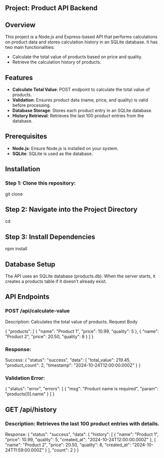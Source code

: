 ## Project: Product API Backend

## Overview
This project is a Node.js and Express-based API that performs calculations on product data and stores calculation history in an SQLite database. It has two main functionalities:
- Calculate the total value of products based on price and quality.
- Retrieve the calculation history of products.

## Features
- **Calculate Total Value**: POST endpoint to calculate the total value of products.
- **Validation**: Ensures product data (name, price, and quality) is valid before processing.
- **Database Storage**: Stores each product entry in an SQLite database.
- **History Retrieval**: Retrieves the last 100 product entries from the database.

## Prerequisites
- **Node.js**: Ensure Node.js is installed on your system.
- **SQLite**: SQLite is used as the database.

## Installation
### Step 1: Clone this repository:
   git clone <repository-url>
   
## Step 2: Navigate into the Project Directory
cd <project-directory>

## Step 3: Install Dependencies
npm install

## Database Setup
The API uses an SQLite database (products.db). When the server starts, it creates a products table if it doesn't already exist.

## API Endpoints
### POST /api/calculate-value
Description: Calculates the total value of products.
Request Body

{
    "products": [
        { "name": "Product 1", "price": 10.99, "quality": 5 },
        { "name": "Product 2", "price": 20.50, "quality": 8 }
    ]
}

### Response:
Success:
{
    "status": "success",
    "data": {
        "total_value": 219.45,
        "product_count": 2,
        "timestamp": "2024-10-24T12:00:00.000Z"
    }
}

### Validation Error:
{
    "status": "error",
    "errors": [
        { "msg": "Product name is required", "param": "products[0].name" }
    ]
}

## GET /api/history
### Description: Retrieves the last 100 product entries with details.
Response:
{
    "status": "success",
    "data": {
        "history": [
            { "name": "Product 1", "price": 10.99, "quality": 5, "created_at": "2024-10-24T12:00:00.000Z" },
            { "name": "Product 2", "price": 20.50, "quality": 8, "created_at": "2024-10-24T11:59:00.000Z" }
        ],
        "count": 2
    }
}

